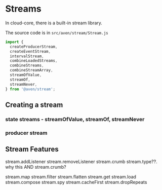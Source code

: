 # Streams

In cloud-core, there is a built-in stream library.

The source code is in `src/aven/stream/Stream.js`

```js
import {
  createProducerStream,
  createEventStream,
  intervalStream,
  combineLoadedStreams,
  combineStreams,
  combineStreamArray,
  streamOfValue,
  streamOf,
  streamNever,
} from '@aven/stream';
```

## Creating a stream

### state streams - streamOfValue, streamOf, streamNever

### producer stream

## Stream Features

stream.addListener
stream.removeListener
stream.crumb
stream.type??. why this AND stream.crumb?

stream.map
stream.filter
stream.flatten
stream.get
stream.load
stream.compose
stream.spy
stream.cacheFirst
stream.dropRepeats
